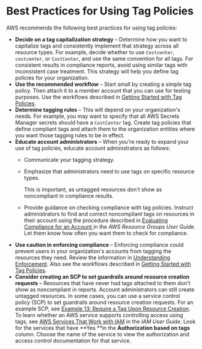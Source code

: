 # Best Practices for Using Tag Policies<a name="orgs_manage_policies_tag-policies-best-practices"></a>

AWS recommends the following best practices for using tag policies:
+ **Decide on a tag capitalization strategy** – Determine how you want to capitalize tags and consistently implement that strategy across all resource types\. For example, decide whether to use `Costcenter`, `costcenter`, or `CostCenter`, and use the same convention for all tags\. For consistent results in compliance reports, avoid using similar tags with inconsistent case treatment\. This strategy will help you define tag policies for your organization\. 
+ **Use the recommended workflow** – Start small by creating a simple tag policy\. Then attach it to a member account that you can use for testing purposes\. Use the workflows described in [Getting Started with Tag Policies](tag-policies-getting-started.md)\.
+ **Determine tagging rules** – This will depend on your organization's needs\. For example, you may want to specify that all AWS Secrets Manager secrets should have a `CostCenter` tag\. Create tag policies that define compliant tags and attach them to the organization entities where you want those tagging rules to be in effect\.
+ **Educate account administrators** – When you're ready to expand your use of tag policies, educate account administrators as follows:
  + Communicate your tagging strategy\.
  + Emphasize that administrators need to use tags on specific resource types\.

    This is important, as untagged resources don't show as noncompliant in compliance results\.
  + Provide guidance on checking compliance with tag policies\. Instruct administrators to find and correct noncompliant tags on resources in their account using the procedure described in [Evaluating Compliance for an Account ](https://docs.aws.amazon.com/ARG/latest/userguide/tag-policies-arg-finding-noncompliant-tags.html) in the *AWS Resource Groups User Guide\.* Let them know how often you want them to check for compliance\.
+ **Use caution in enforcing compliance** – Enforcing compliance could prevent users in your organization's accounts from tagging the resources they need\. Review the information in [Understanding Enforcement](orgs_manage_policies_tag-policies-enforcement.md)\. Also see the workflows described in [Getting Started with Tag Policies](tag-policies-getting-started.md)\.
+ **Consider creating an SCP to set guardrails around resource creation requests** – Resources that have never had tags attached to them don't show as noncompliant in reports\. Account administrators can still create untagged resources\. In some cases, you can use a service control policy \(SCP\) to set guardrails around resource creation requests\. For an example SCP, see [Example 13: Require a Tag Upon Resource Creation](orgs_manage_policies_example-scps.md#example-require-tag-on-create)\. To learn whether an AWS service supports controlling access using tags, see [ AWS Services That Work with IAM](https://docs.aws.amazon.com/IAM/latest/UserGuide/reference_aws-services-that-work-with-iam.html) in the *IAM User Guide*\. Look for the services that have **Yes **in the **Authorization based on tags** column\. Choose the name of the service to view the authorization and access control documentation for that service\.